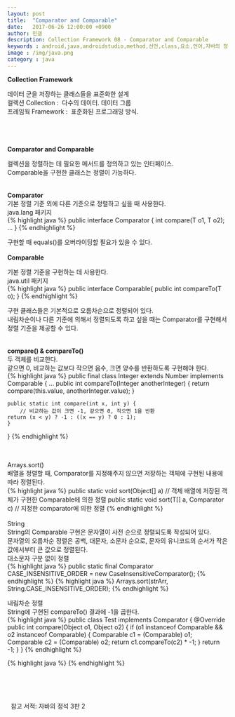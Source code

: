 ```yaml
---
layout: post
title:  "Comparator and Comparable"
date:   2017-06-26 12:00:00 +0900
author: 민갤
description: Collection Framework 08 - Comparator and Comparable
keywords : android,java,androidstudio,method,선언,class,요소,언어,자바의 정석,프로그래밍,Collection,Framework,Comparator,Comparable
image : /img/java.png
category : java
---
```

<div><strong class="h2">Collection Framework</strong></div><p></p>
<div>데이터 군을 저장하는 클래스들을 표준화한 설계</div>
<div>컬렉션 Collection :&nbsp; 다수의 데이터. 데이터 그룹</div>
<div>프레임웍 Framework :&nbsp; 표준화된 프로그래밍 방식.</div>

<br>
<br>
<br>
<br>

<div><strong class="h2">Comparator and Comparable</strong></div><p></p>
<div>컬렉션을 정렬하는 데 필요한 메서드를 정의하고 있는 인터페이스.</div>
<div>Comparable을 구현한 클래스는 정렬이 가능하다.</div>

<br>
<br>

<div><strong>Comparator</strong></div>
<div>기본 정렬 기준 외에 다른 기준으로 정렬하고 싶을 때 사용한다.</div>
<div>java.lang 패키지</div>
{% highlight java %}
public interface Comparator<T> {
    int compare(T o1, T o2);
    ...
}
{% endhighlight %}<p></p>
<div>구현할 때 equals()를 오버라이딩할 필요가 있을 수 있다.

<br>
<br>

<div><strong>Comparable</strong></div><p></p>
<div>기본 정렬 기준을 구현하는 데 사용한다.</div>
<div>java.util 패키지</div>
{% highlight java %}
public interface Comparable<T>{
    public int compareTo(T o);
}
{% endhighlight %}<p></p>
<div>구현 클래스들은 기본적으로 오름차순으로 정렬되어 있다.</div>
<div>내림차순이나 다른 기준에 의해서 정렬되도록 하고 싶을 때는 Comparator를 구현해서 정렬 기준을 제공할 수 있다.</div>

<br>
<br>

<div><strong>compare() & compareTo()</strong></div>
<div>두 객체를 비교한다.</div>
<div>같으면 0, 비교하는 값보다 작으면 음수, 크면 양수를 반환하도록 구현해야 한다.</div>
{% highlight java %}
public final class Integer extends Number implements Comparable<Integer> {
    ...
    public int compareTo(Integer anotherInteger) {
        return compare(this.value, anotherInteger.value);
    }

    public static int compare(int x, int y) {
        // 비교하는 값이 크면 -1, 같으면 0, 작으면 1을 반환
	return (x < y) ? -1 : ((x == y) ? 0 : 1);
    }
}
{% endhighlight %}<p></p>

<br>
<br>

<div>Arrays.sort()</div>
<div>배열을 정렬할 때, Comparator를 지정해주지 않으면 저장하는 객체에 구현된 내용에 따라 정렬된다.</div>
{% highlight java %}
public static void sort(Object[] a)                             // 객체 배열에 저장된 객체가 구현한 Comparable에 의한 정렬
public static <T> void sort(T[] a, Comparator<? super T> c)     // 지정한 comparator에 의한 정렬
{% endhighlight %}

<br>
<br>

<div>String</div>
<div>String의 Comparable 구현은 문자열이 사전 순으로 정렬되도록 작성되어 있다.</div>
<div>문자열의 오름차순 정렬은 공백, 대문자, 소문자 순으로, 문자의 유니코드의 순서가 작은 값에서부터 큰 값으로 정렬된다.</div>
<div>대소문자 구분 없이 정렬</div>
{% highlight java %}
public static final Comparator<String> CASE_INSENSITIVE_ORDER = new CaseInsensitiveComparator();
{% endhighlight %}
{% highlight java %}
Arrays.sort(strArr, String.CASE_INSENSITIVE_ORDER);
{% endhighlight %}<p></p>
<div>내림차순 정렬</div>
<div>String에 구현된 compareTo() 결과에 -1을 곱한다.</div>
{% highlight java %}
public class Test implements Comparator {
    @Override
    public int compare(Object o1, Object o2) {
        if (o1 instanceof Comparable && o2 instanceof Comparable) {
            Comparable c1 = (Comparable) o1;
            Comparable c2 = (Comparable) o2;
            return c1.compareTo(c2) * -1;
        }
        return -1;
    }
}
{% endhighlight %}<p></p>

















<div><strong></strong></div><p></p>
{% highlight java %}
{% endhighlight %}<p></p>

<br>
<br>
<br>

&#149;&nbsp; 참고 서적: 자바의 정석 3판 2